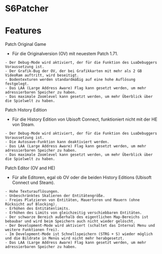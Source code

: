 # S6Patcher

# Features

Patch Original Game
- Für die Originalversion (OV) mit neuestem Patch 1.71.
```
- Der Debug-Mode wird aktiviert, der für die Funktion des LuaDebuggers Voraussetzung ist.
- Der Grafik-Bug der OV, der bei Grafikkarten mit mehr als 2 GB VideoRam auftritt, wird beseitigt.
- Bodentexturen werden standardmäßig auf eine hohe Auflösung festgelegt.
- Das LAA (Large Address Aware) Flag kann gesetzt werden, um mehr adressierbaren Speicher zu haben.
- Das maximale Zoomlevel kann gesetzt werden, um mehr Überblick über die Spielwelt zu haben.
```
Patch History Edition
- Für die History Edition von Ubisoft Connect, funktioniert nicht mit der HE von Steam.
```
- Der Debug-Mode wird aktiviert, der für die Funktion des LuaDebuggers Voraussetzung ist.
- Die Autosave-Funktion kann deaktiviert werden.
- Das LAA (Large Address Aware) Flag kann gesetzt werden, um mehr adressierbaren Speicher zu haben.
- Das maximale Zoomlevel kann gesetzt werden, um mehr Überblick über die Spielwelt zu haben.
```
Patch Editor (OV and HE)
- Für alle Editoren, egal ob OV oder die beiden History Editions (Ubisoft Connect und Steam).
```
- Hohe Texturauflösungen.
- Unbeschränktes Skalieren der Entitätengröße.
- Freies Platzieren von Entitäten, Mauertoren und Mauern (ohne Rücksicht auf Blocking).
- Erhöhen des Entitätenlimits.
- Erhöhen des Limits von gleichzeitig verschiebbaren Entitäten.
- Der schwarze Bereich außerhalb des eigentlichen Map-Bereichs ist bebaubar und wird beim Speichern auch nicht wieder gelöscht.
- Der Development-Mode wird aktiviert (schaltet das Internal Menu und weitere Funktionen frei).
- Im Development-Mode ist Schnellspeichern (STRG + S) wieder möglich und die Bildrate in Menüs wird nicht mehr herabgesetzt.
- Das LAA (Large Address Aware) Flag kann gesetzt werden, um mehr adressierbaren Speicher zu haben.
```
